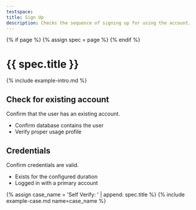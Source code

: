 ```yaml
---
testspace:
title: Sign Up
description: Checks the sequence of signing up for using the account. 
---
```


{% if page %} {% assign spec = page %} {% endif %}

# {{ spec.title }}
{% include example-intro.md %}

## Check for existing account
Confirm that the user has an existing account.

- Confirm database contains the user
- Verify proper usage profile


## Credentials
Confirm credentials are valid.

- Exists for the configured duration
- Logged in with a primary account


{% assign case_name = 'Self Verify: ' | append: spec.title %}
{% include example-case.md name=case_name %}
